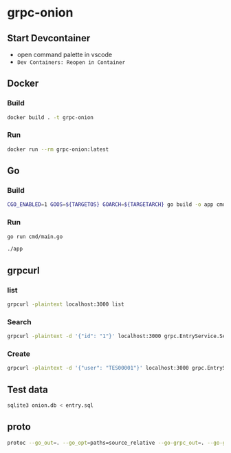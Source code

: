 # grpc-onion

## Start Devcontainer
- open command palette in vscode
- `Dev Containers: Reopen in Container`

## Docker
### Build
```bash
docker build . -t grpc-onion
```

### Run
```bash
docker run --rm grpc-onion:latest
```

## Go
### Build
```bash
CGO_ENABLED=1 GOOS=${TARGETOS} GOARCH=${TARGETARCH} go build -o app cmd/main.go
```

### Run
```bash
go run cmd/main.go
```
```bash
./app
```


## grpcurl
### list
```bash
grpcurl -plaintext localhost:3000 list
```

### Search
```bash
grpcurl -plaintext -d '{"id": "1"}' localhost:3000 grpc.EntryService.Search
```

### Create
```bash
grpcurl -plaintext -d '{"user": "TES00001"}' localhost:3000 grpc.EntryService.Create
```

## Test data
```bash
sqlite3 onion.db < entry.sql
```

## proto
```bash
protoc --go_out=. --go_opt=paths=source_relative --go-grpc_out=. --go-grpc_opt=paths=source_relative pkg/grpc/entry.proto
```
